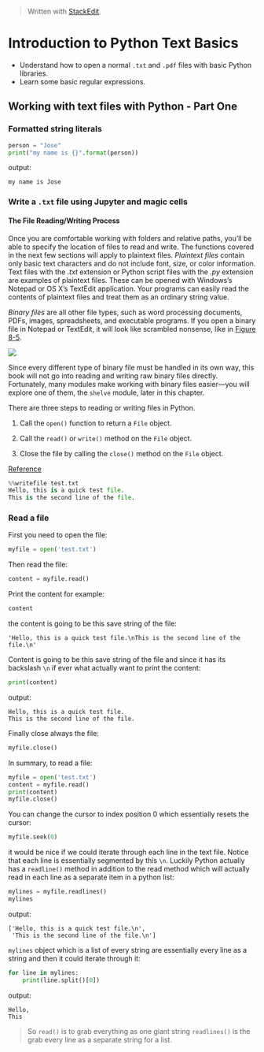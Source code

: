 > Written with [StackEdit](https://stackedit.io/).

# Introduction to Python Text Basics

- Understand how to open a normal `.txt` and `.pdf` files with basic Python libraries.
- Learn some basic regular expressions.

## Working with text files with Python - Part One

### Formatted string literals

```python
person = "Jose"
print("my name is {}".format(person))
```
output:
```
my name is Jose
```

### Write a `.txt` file using Jupyter and magic cells

####  The File Reading/Writing Process

Once you are comfortable working with folders and relative paths, you’ll be able to specify the location of files to read and write. The functions covered in the next few sections will apply to plaintext files.  _Plaintext files_  contain only basic text characters and do not include font, size, or color information. Text files with the  _.txt_  extension or Python script files with the  _.py_  extension are examples of plaintext files. These can be opened with Windows’s Notepad or OS X’s TextEdit application. Your programs can easily read the contents of plaintext files and treat them as an ordinary string value.

_Binary files_  are all other file types, such as word processing documents, PDFs, images, spreadsheets, and executable programs. If you open a binary file in Notepad or TextEdit, it will look like scrambled nonsense, like in  [Figure 8-5](https://automatetheboringstuff.com/chapter8/#calibre_link-86 "Figure 8-5. The Windows calc.exe program opened in Notepad").

![](https://automatetheboringstuff.com/images/000046.jpg)

Since every different type of binary file must be handled in its own way, this book will not go into reading and writing raw binary files directly. Fortunately, many modules make working with binary files easier—you will explore one of them, the  `shelve`  module, later in this chapter.

There are three steps to reading or writing files in Python.

1.  Call the  `open()`  function to return a  `File`  object.
    
2.  Call the  `read()`  or  `write()`  method on the  `File`  object.
    
3.  Close the file by calling the  `close()`  method on the  `File`  object.

[Reference](https://automatetheboringstuff.com/chapter8/)

```python
%%writefile test.txt
Hello, this is a quick test file.
This is the second line of the file.
```

### Read a file

First you need to open the file:
```python
myfile = open('test.txt')
```
Then read the file:
```python
content = myfile.read()
```
Print the content for example:
```python
content
```
the content is going to be this save string of the file:
```
'Hello, this is a quick test file.\nThis is the second line of the file.\n'
```
Content is going to be this save string of the file and since it has its backslash `\n` if ever what actually want to print the content:
```python
print(content)
```
output:
```
Hello, this is a quick test file.
This is the second line of the file.
```
Finally close always the file:
```python
myfile.close()
```
In summary, to read a file:
```python
myfile = open('test.txt')
content = myfile.read()
print(content)
myfile.close()
```
You can change the cursor to index position 0 which essentially resets the cursor:
```python
myfile.seek(0)
```
it would be nice if we could iterate through each line in the text file. Notice that each line is essentially segmented by this `\n`. Luckily Python actually has a `readline()` method in addition to the read method which will actually read in each line as a separate item in a python list:
```python
mylines = myfile.readlines()
mylines
```
output:
```
['Hello, this is a quick test file.\n',
 'This is the second line of the file.\n']
```
`mylines` object which is a list of every string are essentially every line as a string and then it could iterate through it:
```python
for line in mylines:
    print(line.split()[0])
```
output:
```
Hello,
This
```
>So `read()` is to grab everything as one giant string `readlines()` is the grab every line as a separate string for a list.
<!--stackedit_data:
eyJoaXN0b3J5IjpbLTE2MDc2NTY3MTksLTEyOTkwMTMyMDMsMT
AzMjMxNTc4NSwtNTg4NzM1NTQ1LC0yMDQxNzEzNTYwXX0=
-->